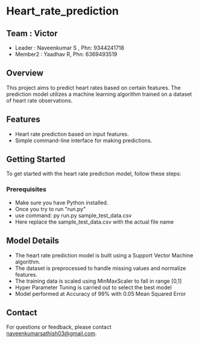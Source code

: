 # Heart_rate_prediction

## Team : Victor
 - Leader : Naveenkumar S , Phn: 9344241718
 - Member2 : Yaadhav R, Phn: 6369493519

## Overview
This project aims to predict heart rates based on certain features. The prediction model utilizes a machine learning algorithm trained on a dataset of heart rate observations.

## Features
- Heart rate prediction based on input features.
- Simple command-line interface for making predictions.

## Getting Started
To get started with the heart rate prediction model, follow these steps:

### Prerequisites
- Make sure you have Python installed. 
- Once you try to run "run.py"
- use command: py run.py sample_test_data.csv
- Here replace the sample_test_data.csv with the actual file name

## Model Details
- The heart rate prediction model is built using a Support Vector Machine algorithm. 
- The dataset is preprocessed to handle missing values and normalize features.
- The training data is scaled using MinMaxScaler to fall in range [0,1]
- Hyper Parameter Tuning is carried out to select the best model
- Model performed at Accuracy of 99% with 0.05 Mean Squared Error
  
## Contact
For questions or feedback, please contact naveenkumarsathish03@gmail.com.

